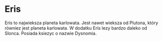 # Eris

Eris to najwieksza planeta karlowata. Jest nawet wieksza od Plutona, który
równiez jest planeta karlowata. W dodatku Eris lezy bardzo daleko od Slonca.
Posiada ksiezyc o nazwie Dysnomia.
